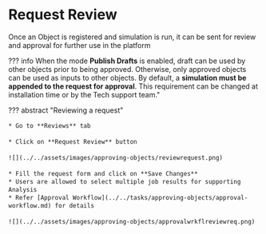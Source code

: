 # Request Review

Once an Object is registered and simulation is run, it can be sent for review and approval for further use in the platform

??? info
When the mode **Publish Drafts** is enabled, draft can be used by other objects prior to being approved. Otherwise, only approved objects can be used as inputs to other objects. By default, a **simulation must be appended to the request for approval**. This requirement can be changed at installation time or by the Tech support team."

??? abstract "Reviewing a request"

    * Go to **Reviews** tab

    * Click on **Request Review** button

    ![](../../assets/images/approving-objects/reviewrequest.png)

    * Fill the request form and click on **Save Changes**
    * Users are allowed to select multiple job results for supporting Analysis
    * Refer [Approval Workflow](../../tasks/approving-objects/approval-workflow.md) for details

    ![](../../assets/images/approving-objects/approvalwrkflreviewreq.png)
